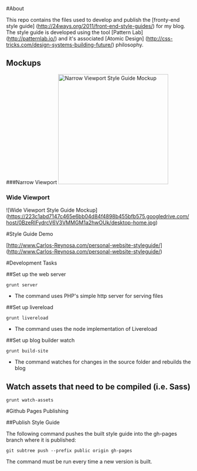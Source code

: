 #About

This repo contains the files used to develop and publish the [fronty-end style guide] (http://24ways.org/2011/front-end-style-guides/)
for my blog. The style guide is developed using the tool [Pattern Lab] (http://patternlab.io/) and it's associated
[Atomic Design] (http://css-tricks.com/design-systems-building-future/) philosophy.

## Mockups

###Narrow Viewport
<img alt="Narrow Viewport Style Guide Mockup" src="https://223c1abd7147c465e6bb04d84f4898b455bfb575.googledrive.com/host/0BzeRIFydrcV6V3VMMGM1a2hwOUk/mobile-home.jpg" width="300"/>

### Wide Viewport

![Wide Viewport Style Guide Mockup] (https://223c1abd7147c465e6bb04d84f4898b455bfb575.googledrive.com/host/0BzeRIFydrcV6V3VMMGM1a2hwOUk/desktop-home.jpg)

#Style Guide Demo

[http://www.Carlos-Reynosa.com/personal-website-styleguide/] (http://www.Carlos-Reynosa.com/personal-website-styleguide/)

#Development Tasks

##Set up the web server

`grunt server`

- The command uses PHP's simple http server for serving files

##Set up livereload

`grunt livereload`

- The command uses the node implementation of Livereload

##Set up blog builder watch

`grunt build-site`

- The command watches for changes in the source folder and rebuilds the blog

## Watch assets that need to be compiled (i.e. Sass)

`grunt watch-assets`

#Github Pages Publishing

##Publish Style Guide

The following command pushes the built style guide into the gh-pages branch where it is published:

`git subtree push --prefix public origin gh-pages`

The command must be run every time a new version is built.
